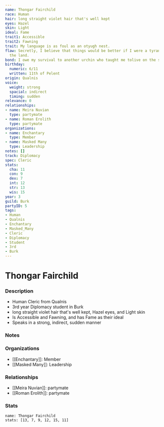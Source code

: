 ```yaml
---
name: Thongar Fairchild
race: Human
hair: long straight violet hair that's well kept
eyes: Hazel
skin: Light
ideal: Fame
trait1: Accessible
trait2: Fawning
trait: My language is as foul as an otyugh nest.
flaw: Secretly, I believe that things would be better if I were a tyrant lording over
  the land.
bond: I owe my survival to another urchin who taught me tolive on the streets.
birthday:
  numeric: 6/11
  written: 11th of Pelent
origin: Qualnis
voice:
  weight: strong
  spacial: indirect
  timing: sudden
relevance: 0
relationships:
- name: Meira Nuvian
  type: partymate
- name: Roman Erolith
  type: partymate
organizations:
- name: Enchantary
  type: Member
- name: Masked Many
  type: Leadership
notes: []
track: Diplomacy
spec: Cleric
stats:
  cha: 11
  con: 9
  dex: 7
  int: 12
  str: 13
  wis: 15
year: 3
guild: Burk
partyID: 5
tags:
- Human
- Qualnis
- Enchantary
- Masked_Many
- Cleric
- Diplomacy
- Student
- 3rd
- Burk
---
```

# Thongar Fairchild
### Description
- Human Cleric from Qualnis
- 3rd year Diplomacy student in Burk
- long straight violet hair that's well kept, Hazel eyes, and Light skin
- Is Accessible and Fawning, and has Fame as their ideal
- Speaks in a strong, indirect, sudden manner

### Notes

### Organizations
- [[Enchantary]]: Member
- [[Masked Many]]: Leadership

### Relationships
- [[Meira Nuvian]]: partymate
- [[Roman Erolith]]: partymate

### Stats
```statblock
name: Thongar Fairchild
stats: [13, 7, 9, 12, 15, 11]
```